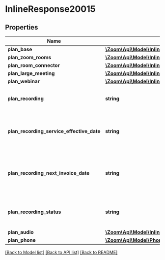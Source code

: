 # InlineResponse20015

## Properties
Name | Type | Description | Notes
------------ | ------------- | ------------- | -------------
**plan_base** | [**\Zoom\Api\Model\InlineResponse20015PlanBase**](InlineResponse20015PlanBase.md) |  | [optional] 
**plan_zoom_rooms** | [**\Zoom\Api\Model\InlineResponse20015PlanZoomRooms**](InlineResponse20015PlanZoomRooms.md) |  | [optional] 
**plan_room_connector** | [**\Zoom\Api\Model\InlineResponse20015PlanZoomRooms**](InlineResponse20015PlanZoomRooms.md) |  | [optional] 
**plan_large_meeting** | [**\Zoom\Api\Model\InlineResponse20015PlanLargeMeeting[]**](InlineResponse20015PlanLargeMeeting.md) |  | [optional] 
**plan_webinar** | [**\Zoom\Api\Model\InlineResponse20015PlanLargeMeeting[]**](InlineResponse20015PlanLargeMeeting.md) |  | [optional] 
**plan_recording** | **string** | Additional Cloud Recording plan. | [optional] 
**plan_recording_service_effective_date** | **string** | Plan start date of Additional Cloud Recording plan. | [optional] 
**plan_recording_next_invoice_date** | **string** | Next invoice date of Additional Cloud Recording plan. | [optional] 
**plan_recording_status** | **string** | Status of additional Cloud Recording plan. | [optional] 
**plan_audio** | [**\Zoom\Api\Model\InlineResponse20015PlanAudio**](InlineResponse20015PlanAudio.md) |  | [optional] 
**plan_phone** | [**\Zoom\Api\Model\PhonePlan1**](PhonePlan1.md) |  | [optional] 

[[Back to Model list]](../README.md#documentation-for-models) [[Back to API list]](../README.md#documentation-for-api-endpoints) [[Back to README]](../README.md)


